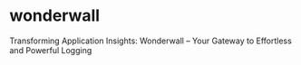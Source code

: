 # wonderwall
Transforming Application Insights: Wonderwall – Your Gateway to Effortless and Powerful Logging
